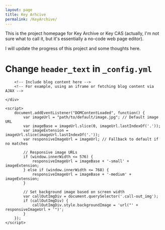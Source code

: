 ```yaml
---
layout: page
title: Key Arhcive
permalink: /KeyArchive/
---
```

This is the project homepage for Key Archive or Key CAS (actually, I'm not sure what to call it, but it's essentially a no-code web page editor).

I will update the progress of this project and some thoughts here.


<!DOCTYPE html>
<html lang="en">
<head>
    <meta charset="UTF-8">
    <meta name="viewport" content="width=device-width, initial-scale=1.0">
    <title>Document</title>
    <style>
        .call-out_img {
            /* Background image set via JavaScript based on screen width */
        }
    </style>
</head>
<body>
    <div class="home">
        <div id="main" class="call-out call-out_img">
            <h1>Change <code>header_text</code> in <code>_config.yml</code></h1>
        </div>

        <!-- Include blog content here -->
        <!-- For example, using an iframe or fetching blog content via AJAX -->

    </div>

    <script>
        document.addEventListener("DOMContentLoaded", function() {
            var imageUrl = "path/to/default/image.jpg"; // Default image URL
            var imageBase = imageUrl.slice(0, imageUrl.lastIndexOf('.'));
            var imageExtension = imageUrl.slice(imageUrl.lastIndexOf('.'));
            var responsiveImageUrl = imageUrl; // Fallback to default if no matches

            // Responsive image URLs
            if (window.innerWidth <= 576) {
                responsiveImageUrl = imageBase + '-small' + imageExtension;
            } else if (window.innerWidth <= 768) {
                responsiveImageUrl = imageBase + '-medium' + imageExtension;
            }

            // Set background image based on screen width
            var callOutImgDiv = document.querySelector('.call-out_img');
            if (callOutImgDiv) {
                callOutImgDiv.style.backgroundImage = 'url("' + responsiveImageUrl + '")';
            }
        });
    </script>
</body>
</html>

